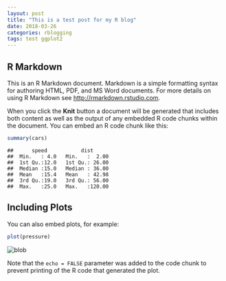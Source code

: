 ```yaml
---
layout: post
title: "This is a test post for my R blog"
date: 2018-03-26
categories: rblogging
tags: test ggplot2
---
```


R Markdown
----------

This is an R Markdown document. Markdown is a simple formatting syntax for authoring HTML, PDF, and MS Word documents. For more details on using R Markdown see <http://rmarkdown.rstudio.com>.

When you click the **Knit** button a document will be generated that includes both content as well as the output of any embedded R code chunks within the document. You can embed an R code chunk like this:

``` r
summary(cars)
```

    ##      speed           dist       
    ##  Min.   : 4.0   Min.   :  2.00  
    ##  1st Qu.:12.0   1st Qu.: 26.00  
    ##  Median :15.0   Median : 36.00  
    ##  Mean   :15.4   Mean   : 42.98  
    ##  3rd Qu.:19.0   3rd Qu.: 56.00  
    ##  Max.   :25.0   Max.   :120.00

Including Plots
---------------

You can also embed plots, for example:

``` r
plot(pressure)
```

![blob](https://github.com/StephanWensel/flexible-jekyll/blob/gh-pages/_posts/%7B%7Bsite.baseurl%7D%7D/assets/img/pressure-1.png)

Note that the `echo = FALSE` parameter was added to the code chunk to prevent printing of the R code that generated the plot.
